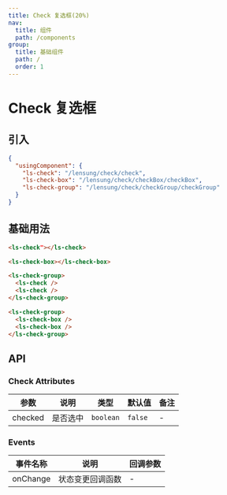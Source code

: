 ```yaml
---
title: Check 复选框(20%)
nav:
  title: 组件
  path: /components
group:
  title: 基础组件
  path: /
  order: 1
---
```


# Check 复选框

## 引入

```json
{
  "usingComponent": {
    "ls-check": "/lensung/check/check",
    "ls-check-box": "/lensung/check/checkBox/checkBox",
    "ls-check-group": "/lensung/check/checkGroup/checkGroup"
  }
}
```

## 基础用法

```html
<ls-check"></ls-check>

<ls-check-box></ls-check-box>

<ls-check-group>
  <ls-check />
  <ls-check />
</ls-check-group>

<ls-check-group>
  <ls-check-box />
  <ls-check-box />
</ls-check-group>
```

## API

### Check Attributes

| 参数    | 说明     | 类型      | 默认值  | 备注 |
| ------- | -------- | --------- | ------- | ---- |
| checked | 是否选中 | `boolean` | `false` | -    |

### Events

| 事件名称 | 说明             | 回调参数 |
| -------- | ---------------- | -------- |
| onChange | 状态变更回调函数 | -        |
